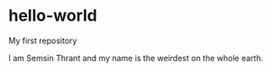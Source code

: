 # hello-world
My first repository


I am Semsin Thrant and my name is the weirdest on the whole earth.
